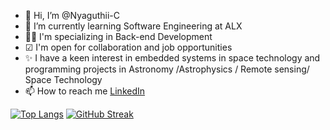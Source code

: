 - 👋 Hi, I’m @Nyaguthii-C
- 🌱 I’m currently learning Software Engineering at ALX
- 👨‍💻 I'm specializing in Back-end Development
- ☑  I'm open for collaboration and job opportunities
- ✨ I have a keen interest in embedded systems in space technology and programming projects in Astronomy /Astrophysics / Remote sensing/ Space Technology
- 📫 How to reach me [LinkedIn](https://www.linkedin.com/in/nyaguthii-carol-a41659239?lipi=urn%3Ali%3Apage%3Ad_flagship3_profile_view_base_contact_details%3BoqENtiVSTDuh%2FCS7oGfZxw%3D%3D)
<!---
Nyaguthii-C/Nyaguthii-C is a ✨ special ✨ repository because its `README.md` (this file) appears on your GitHub profile.
You can click the Preview link to take a look at your changes.
--->
[![Top Langs](https://github-readme-stats.vercel.app/api/top-langs/?username=Nyaguthii-C&theme=radical)](https://github.com/Nyaguthii-C/github-readme-stats)
[![GitHub Streak](https://streak-stats.demolab.com/?user=Nyaguthii-C&theme=radical)](https://git.io/streak-stats)  
